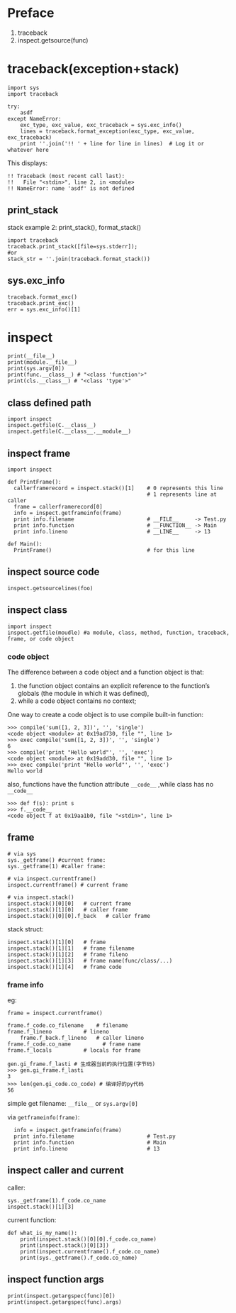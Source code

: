 # Preface
1. traceback
2. inspect.getsource(func)

# traceback(exception+stack)
```
import sys
import traceback

try:
    asdf
except NameError:
    exc_type, exc_value, exc_traceback = sys.exc_info()
    lines = traceback.format_exception(exc_type, exc_value, exc_traceback)
    print ''.join('!! ' + line for line in lines)  # Log it or whatever here
```

This displays:
```
!! Traceback (most recent call last):
!!   File "<stdin>", line 2, in <module>
!! NameError: name 'asdf' is not defined
```

## print_stack
stack example 2: print_stack(), format_stack()

	import traceback
	traceback.print_stack([file=sys.stderr]);
	#or
    stack_str = ''.join(traceback.format_stack())

## sys.exc_info
    traceback.format_exc()
    traceback.print_exc()
    err = sys.exc_info()[1]

# inspect

    print(__file__)
    print(module.__file__)
    print(sys.argv[0])
    print(func.__class__) # "<class 'function'>"
    print(cls.__class__) # "<class 'type'>"

## class defined path

    import inspect
    inspect.getfile(C.__class__)
    inspect.getfile(C.__class__.__module__)

## inspect frame

    import inspect

    def PrintFrame():
      callerframerecord = inspect.stack()[1]    # 0 represents this line
                                                # 1 represents line at caller
      frame = callerframerecord[0]
      info = inspect.getframeinfo(frame)
      print info.filename                       # __FILE__     -> Test.py
      print info.function                       # __FUNCTION__ -> Main
      print info.lineno                         # __LINE__     -> 13

    def Main():
      PrintFrame()                              # for this line

## inspect source code

    inspect.getsourcelines(foo)

## inspect class

    import inspect
    inspect.getfile(moudle) #a module, class, method, function, traceback, frame, or code object

### code object
The difference between a code object and a function object is that:
1. the function object contains an explicit reference to the function’s globals (the module in which it was defined),
2. while a code object contains no context;

One way to create a code object is to use compile built-in function:

    >>> compile('sum([1, 2, 3])', '', 'single')
    <code object <module> at 0x19ad730, file "", line 1>
    >>> exec compile('sum([1, 2, 3])', '', 'single')
    6
    >>> compile('print "Hello world"', '', 'exec')
    <code object <module> at 0x19add30, file "", line 1>
    >>> exec compile('print "Hello world"', '', 'exec')
    Hello world

also, functions have the function attribute `__code__` ,while class has no `__code__`

    >>> def f(s): print s
    >>> f.__code__
    <code object f at 0x19aa1b0, file "<stdin>", line 1>

## frame

    # via sys
    sys._getframe() #current frame:
    sys._getframe(1) #caller frame:

    # via inspect.currentframe()
    inspect.currentframe() # current frame

    # via inspect.stack()
    inspect.stack()[0][0]   # current frame
    inspect.stack()[1][0]   # caller frame
    inspect.stack()[0][0].f_back   # caller frame

stack struct:

    inspect.stack()[1][0]   # frame
    inspect.stack()[1][1]   # frame filename
    inspect.stack()[1][2]   # frame fileno
    inspect.stack()[1][3]   # frame name(func/class/...)
    inspect.stack()[1][4]   # frame code

### frame info
eg:

    frame = inspect.currentframe()

    frame.f_code.co_filename    # filename
    frame.f_lineno          # lineno
        frame.f_back.f_lineno   # caller lineno
    frame.f_code.co_name          # frame name
    frame.f_locals          # locals for frame

    gen.gi_frame.f_lasti # 生成器当前的执行位置(字节码)
    >>> gen.gi_frame.f_lasti
    3
    >>> len(gen.gi_code.co_code) # 编译好的py代码
    56

simple get filename: `__file__` or `sys.argv[0]`

via `getframeinfo(frame)`:

      info = inspect.getframeinfo(frame)
      print info.filename                       # Test.py
      print info.function                       # Main
      print info.lineno                         # 13

## inspect caller and current
caller:

    sys._getframe(1).f_code.co_name
    inspect.stack()[1][3]

current function:

    def what_is_my_name():
        print(inspect.stack()[0][0].f_code.co_name)
        print(inspect.stack()[0][3])
        print(inspect.currentframe().f_code.co_name)
        print(sys._getframe().f_code.co_name)

## inspect function args
    print(inspect.getargspec(func)[0])
    print(inspect.getargspec(func).args)


